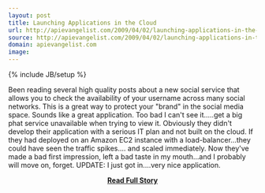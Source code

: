 ```yaml
---
layout: post
title: Launching Applications in the Cloud
url: http://apievangelist.com/2009/04/02/launching-applications-in-the-cloud/
source: http://apievangelist.com/2009/04/02/launching-applications-in-the-cloud/
domain: apievangelist.com
image: 
---
```

{% include JB/setup %}<p>Been reading several high quality posts about a new social service that allows you to check the availability of your username across many social networks. This is a great way to protect your "brand" in the social media space.
Sounds like a great application.
Too bad I can't see it.....get a big phat service unavailable when trying to view it.
Obviously they didn't develop their application with a serious IT plan and not built on the cloud. If they had deployed on an Amazon EC2 instance with a load-balancer...they could have seen the traffic spikes.... and scaled immediately.
Now they've made a bad first impression, left a bad taste in my mouth...and I probably will move on, forget.
UPDATE: I just got in....very nice application.</p>
<center><p><a href="http://apievangelist.com/2009/04/02/launching-applications-in-the-cloud/" style='padding:25px; font-sze:18px; font-weight: bold;'>Read Full Story</a></p></center>
